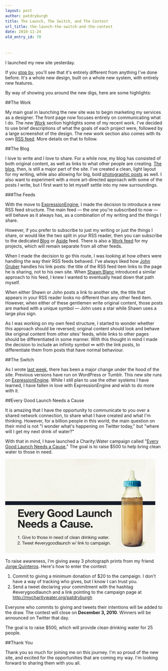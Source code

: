```yaml
---
layout: post
author: patdryburgh
title: The Launch, The Switch, and The Contest
url_title: the-launch-the-switch-and-the-contest
date: 2010-11-24
old_entry_id: 70


---
```


I launched my new site yesterday.

If you [stop by](http://patdryburgh.com), you'll see that it's entirely different from anything I've done before. It's a whole new design, built on a whole new system, with entirely new features.

By way of showing you around the new digs, here are some highlights:

##The Work

My main goal in launching the new site was to begin marketing my services as a designer. The front page now focuses entirely on communicating what I do. The new [Work](http://patdryburgh.com/work/) section highlights some of my recent work. I've decided to use brief descriptions of what the goals of each project were, followed by a large screenshot of the design. The new work section also comes with its own [RSS feed](http://feeds.feedburner.com/patdryburghworkfeed). More details on that to follow. 

##The Blog

I love to write and I love to share. For a while now, my blog has consisted of both original content, as well as links to what other people are creating. [The blog](http://patdryburgh.com/blog/), then, is still a major part of the site. I've created a clean, light layout for my writing, while also allowing for big, bold [photographic posts](http://patdryburgh.com/blog/archive/category/photography/) as well. I also want to experiment with a more art-directed approach with some of the posts I write, but I first want to let myself settle into my new surroundings.

###The Feeds

With the move to [ExpressionEngine](http://www.expressionengine.com/index.php?affiliate=patdryburgh), I made the decision to introduce a new RSS feed structure. The main feed &mdash; the one you're subscribed to now &mdash; will behave as it always has, as a combination of my writing and the things I share.

However, if you prefer to subscribe to just my writing or just the things I share, or would like the two split in your RSS reader, then you can subscribe to the dedicated [Blog](http://feeds.feedburner.com/patdryburghblogfeed) or [Aside](http://feeds.feedburner.com/patdryburghasidesfeed) feed. There is also a [Work feed](http://feeds.feedburner.com/patdryburghworkfeed) for my projects, which will remain separate from all other feeds.

When I made the decision to go this route, I was looking at how others were handling the way their RSS feeds behaved. I've always liked how [John Gruber](http://daringfireball.net) handles his link posts: the title of the RSS feed item links to the page he is sharing, not to his own site. When [Shawn Blanc](http://shawnblanc.net) introduced a similar approach to his feed, I knew I wanted to eventually head down that path myself.

When either Shawn or John posts a link to another site, the title that appears in your RSS reader looks no different than any other feed item. However, when either of these gentlemen write original content, those posts are marked with a unique symbol &mdash; John uses a star while Shawn uses a large plus sign. 

As I was working on my own feed structure, I started to wonder whether this approach should be reversed; original content should look and behave like original content from other sites' feeds, while links to other pages should be differentiated in some manner. With this thought in mind I made the decision to include an infinity symbol &#8734; with the link posts, to differentiate them from posts that have normal behaviour.

##The Switch

As I wrote [last week](http://patdryburgh.com/blog/what-im-about-to-do/), there has been a major change under the hood of the site. Previous versions have run on WordPress or Tumblr. This new site runs on [ExpressionEngine](http://www.expressionengine.com/index.php?affiliate=patdryburgh). While I still plan to use the other systems I have learned, I have fallen in love with ExpressionEngine and wish to do more with it.

##Every Good Launch Needs a Cause

It is amazing that I have the opportunity to communicate to you over a shared network connection, to share what I have created and what I'm thinking. However, for a billion people in this world, the main question on their mind is not "I wonder what's happening on Twitter today," but "where will I get my next drink of water?"

With that in mind, I have launched a Charity:Water campaign called "[Every Good Launch Needs a Cause.](http://mycharitywater.org/patdryburgh)" The goal is to raise $500 to help bring clean water to those in need.

<img src="/images/uploads/everygoodlaunch-blog.jpg" alt="Every Good Launch Needs a Cause" />

To raise awareness, I'm giving away 3 photograph prints from my friend [Jorge Quinteros](http://jorgeq.com). Here's how to enter the contest: 

1. Commit to giving a minimum donation of $20 to the campaign. I don't have a way of tracking who gives, but I know I can trust you. 
2. Send a tweet declaring your commitment with the hashtag #everygoodlaunch and a link pointing to the campaign page at http://mycharitywater.org/patdryburgh

Everyone who commits to giving and tweets their intentions will be added to the draw. The contest will close on **December 3, 2010**. Winners will be announced on Twitter that day.

The goal is to raise $500, which will provide clean drinking water for 25 people.

##Thank You

Thank you so much for joining me on this journey. I'm so proud of the new site, and excited for the opportunities that are coming my way. I'm looking forward to sharing them with you all.